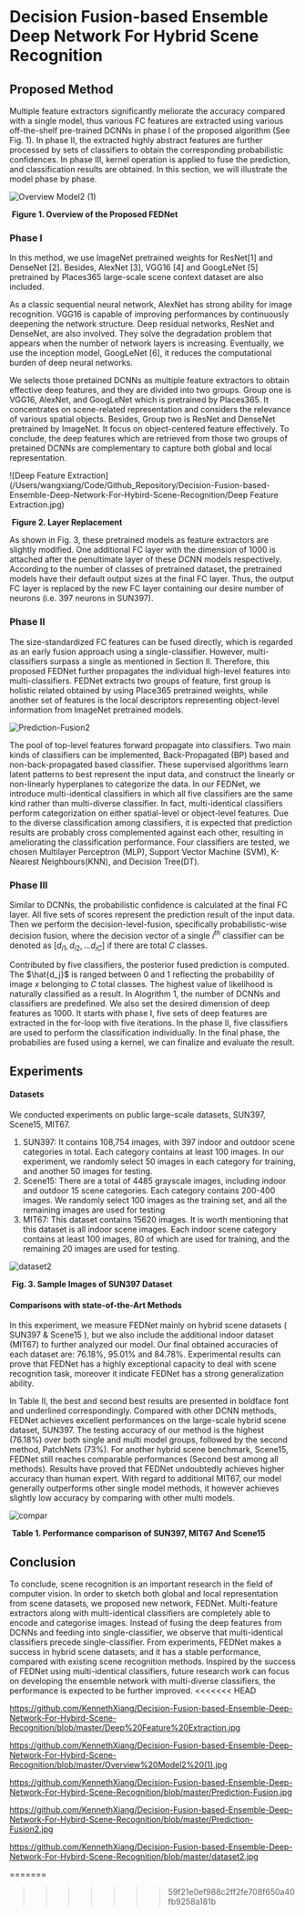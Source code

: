 # Decision Fusion-based Ensemble Deep Network For Hybrid Scene Recognition



## Proposed Method ##

Multiple feature extractors significantly meliorate the accuracy compared with a single model, thus various FC features are extracted using various off-the-shelf pre-trained DCNNs in phase I of the proposed algorithm (See Fig. 1). In phase II, the extracted highly abstract features are further processed by sets of classifiers to obtain the corresponding probabilistic confidences. In phase III, kernel operation is applied to fuse the prediction, and classification results are obtained. In this section, we will illustrate the model phase by phase. 

![Overview Model2 (1)](https://github.com/KennethXiang/Decision-Fusion-based-Ensemble-Deep-Network-For-Hybird-Scene-Recognition/blob/master/Overview%20Model2%20(1).jpg)

​													**Figure 1.  Overview of the Proposed FEDNet** 

### Phase I

In this method, we use ImageNet pretrained weights for ResNet[1] and DenseNet [2]. Besides, AlexNet [3], VGG16 [4] and GoogLeNet [5] pretrained by Places365 large-scale scene context dataset are also included.

As a classic sequential neural network, AlexNet has strong ability for image recognition. VGG16 is capable of improving performances by continuously deepening the network structure. Deep residual networks, ResNet and DenseNet, are also involved. They solve the degradation problem that appears when the number of network layers is increasing. Eventually, we use the inception model, GoogLeNet [6], it reduces the computational burden of deep neural networks.

We selects those pretained DCNNs as multiple feature extractors to obtain effective deep features, and they are divided into two groups. Group one is VGG16, AlexNet, and GoogLeNet which is pretrained by Places365. It concentrates on scene-related representation and considers the relevance of various spatial objects. Besides, Group two is ResNet and DenseNet pretrained by ImageNet. It focus on object-centered feature effectively. To conclude, the deep features which are retrieved from those two groups of pretained DCNNs are complementary to capture both global and local representation.

![Deep Feature Extraction](/Users/wangxiang/Code/Github_Repository/Decision-Fusion-based-Ensemble-Deep-Network-For-Hybird-Scene-Recognition/Deep Feature Extraction.jpg)

​															**Figure 2. Layer Replacement** 

As shown in Fig. 3, these pretrained models as feature extractors are slightly modified. One additional FC layer with the dimension of 1000 is attached after the penultimate layer of these DCNN models respectively. According to the number of classes of pretrained dataset, the pretrained models have their default output sizes at the final FC layer. Thus, the output FC layer is replaced by the new FC layer containing our desire number of neurons (i.e. 397 neurons in SUN397).

### Phase II

The size-standardized FC features can be fused directly, which is regarded as an early fusion approach using a single-classifier. However, multi-classifiers surpass a single as mentioned in Section II. Therefore, this proposed FEDNet further propagates the individual high-level features into multi-classifiers. FEDNet extracts two groups of feature, first group is holistic related obtained by using Place365 pretrained weights, while another set of features is the local descriptors representing object-level information from ImageNet pretrained models. 

![Prediction-Fusion2](https://github.com/KennethXiang/Decision-Fusion-based-Ensemble-Deep-Network-For-Hybird-Scene-Recognition/blob/master/Prediction-Fusion2.jpg)

The pool of top-level features forward propagate into classifiers. Two main kinds of classifiers can be implemented, Back-Propagated (BP) based and non-back-propagated based classifier. These supervised algorithms learn latent patterns to best represent the input data, and construct the linearly or non-linearly hyperplanes to categorize the data. In our FEDNet, we introduce multi-identical classifiers in which all five classifiers are the same kind rather than multi-diverse classifier. In fact, multi-identical classifiers perform categorization on either spatial-level or object-level features. Due to the diverse classification among classifiers, it is expected that prediction results are probably cross complemented against each other, resulting in ameliorating the classification performance. Four classifiers are tested, we chosen Multilayer Perceptron (MLP), Support Vector Machine (SVM), K-Nearest Neighbours(KNN), and Decision Tree(DT).

### Phase III

Similar to DCNNs, the probabilistic confidence is calculated at the final FC layer. All five sets of scores represent the prediction result of the input data. Then we perform the decision-level-fusion, specifically probabilistic-wise decision fusion, where the decision vector of a single $i^{th}$ classifier can be denoted as $[d_{i1},d_{i2},...d_{iC}]$ if there are total $C$ classes. 

Contributed by five classifiers, the posterior fused prediction is computed. The $\hat{d_j}$ is ranged between 0 and 1 reflecting the probability of image $x$ belonging to $C$ total classes. The highest value of likelihood is naturally classified as a result. In Alogrithm 1, the number of DCNNs and classifiers are predefined. We also set the desired dimension of deep features as 1000. It starts with phase I, five sets of deep features are extracted in the for-loop with five iterations. In the phase II, five classifiers are used to perform the classification individually. In the final phase, the probabilies are fused using a kernel, we can finalize and evaluate the result. 

## Experiments

#### Datasets

We conducted experiments on public large-scale datasets, SUN397, Scene15, MIT67. 

1. SUN397: It contains 108,754 images, with 397 indoor and outdoor scene categories in total. Each category contains at least 100 images. In our experiment, we randomly select 50 images in each category for training, and another 50 images for testing.
2. Scene15: There are a total of 4485 grayscale images, including indoor and outdoor 15 scene categories. Each category contains 200-400 images. We randomly select 100 images as the training set, and all the remaining images are used for testing
3. MIT67: This dataset contains 15620 images. It is worth mentioning that this dataset is all indoor scene images. Each indoor scene category contains at least 100 images, 80 of which are used for training, and the remaining 20 images are used for testing.

![dataset2](https://github.com/KennethXiang/Decision-Fusion-based-Ensemble-Deep-Network-For-Hybird-Scene-Recognition/blob/master/dataset2.jpg)

​										**Fig. 3. Sample Images of SUN397 Dataset**



#### Comparisons with state-of-the-Art Methods

In this experiment, we measure FEDNet mainly on hybrid scene datasets ( SUN397 \& Scene15 ), but we also include the additional indoor dataset (MIT67) to further analyzed our model. Our final obtained accuracies of each dataset are: 76.18$\%$, 95.01$\%$ and 84.78$\%$. Experimental results can prove that FEDNet has a highly exceptional capacity to deal with scene recognition task, moreover it indicate FEDNet has a strong generalization ability.

In Table II, the best and second best results are presented in boldface font and underlined correspondingly. Compared with other DCNN methods, FEDNet achieves excellent performances on the large-scale hybrid scene dataset, SUN397. The testing accuracy of our method is the highest (76.18$\%$) over both single and multi model groups, followed by the second method, PatchNets (73$\%$). For another hybrid scene benchmark, Scene15, FEDNet still reaches comparable performances (Second best among all methods). Results have proved that FEDNet undoubtedly achieves higher accuracy than human expert. With regard to additional MIT67, our model generally outperforms other single model methods, it however achieves slightly low accuracy by comparing with other multi models. 

![compar](https://github.com/KennethXiang/Decision-Fusion-based-Ensemble-Deep-Network-For-Hybird-Scene-Recognition/blob/master/compar.png)

​					**Table 1. Performance comparison of SUN397, MIT67 And Scene15**

## Conclusion

To conclude, scene recognition is an important research in the field of computer vision. In order to sketch both global and local representation from scene datasets, we proposed new network, FEDNet. Multi-feature extractors along with multi-identical classifiers are completely able to encode and categorise images. Instead of fusing the deep features from DCNNs and feeding into single-classifier, we observe that multi-identical classifiers precede single-classifier. From experiments, FEDNet makes a success in hybrid scene datasets, and it has a stable performance, compared with existing scene recognition methods. Inspired by the success of FEDNet using multi-identical classifiers, future research work can focus on developing the ensemble network with multi-diverse classifiers, the performance is expected to be further improved. 
<<<<<<< HEAD



https://github.com/KennethXiang/Decision-Fusion-based-Ensemble-Deep-Network-For-Hybird-Scene-Recognition/blob/master/Deep%20Feature%20Extraction.jpg



https://github.com/KennethXiang/Decision-Fusion-based-Ensemble-Deep-Network-For-Hybird-Scene-Recognition/blob/master/Overview%20Model2%20(1).jpg



https://github.com/KennethXiang/Decision-Fusion-based-Ensemble-Deep-Network-For-Hybird-Scene-Recognition/blob/master/Prediction-Fusion.jpg



https://github.com/KennethXiang/Decision-Fusion-based-Ensemble-Deep-Network-For-Hybird-Scene-Recognition/blob/master/Prediction-Fusion2.jpg



https://github.com/KennethXiang/Decision-Fusion-based-Ensemble-Deep-Network-For-Hybird-Scene-Recognition/blob/master/dataset2.jpg

=======
>>>>>>> 59f21e0ef988c2ff2fe708f650a40fb9258a181b
